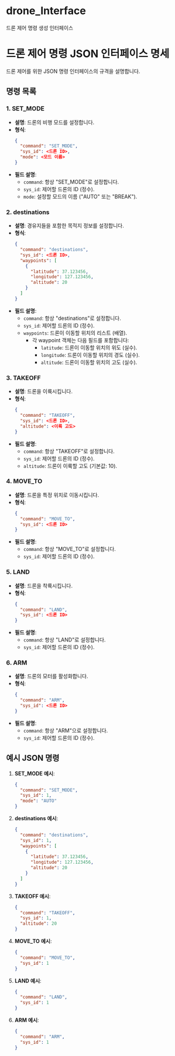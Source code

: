 # drone_Interface
 드론 제어 명령 생성 인터페이스



# 드론 제어 명령 JSON 인터페이스 명세

드론 제어를 위한 JSON 명령 인터페이스의 규격을 설명합니다.

## 명령 목록

### 1. SET_MODE
- **설명**: 드론의 비행 모드를 설정합니다.
- **형식**:
  ```json
  {
    "command": "SET_MODE",
    "sys_id": <드론 ID>,
    "mode": <모드 이름>
  }
  ```
- **필드 설명**:
  - `command`: 항상 "SET_MODE"로 설정합니다.
  - `sys_id`: 제어할 드론의 ID (정수).
  - `mode`: 설정할 모드의 이름 ("AUTO" 또는 "BREAK").

### 2. destinations
- **설명**: 경유지들을 포함한 목적지 정보를 설정합니다.
- **형식**:
  ```json
  {
    "command": "destinations",
    "sys_id": <드론 ID>,
    "waypoints": [
      {
        "latitude": 37.123456,
        "longitude": 127.123456,
        "altitude": 20
      }
    ]
  }
  ```
- **필드 설명**:
  - `command`: 항상 "destinations"로 설정합니다.
  - `sys_id`: 제어할 드론의 ID (정수).
  - `waypoints`: 드론이 이동할 위치의 리스트 (배열).
    - 각 waypoint 객체는 다음 필드를 포함합니다:
      - `latitude`: 드론이 이동할 위치의 위도 (실수).
      - `longitude`: 드론이 이동할 위치의 경도 (실수).
      - `altitude`: 드론이 이동할 위치의 고도 (실수).

### 3. TAKEOFF
- **설명**: 드론을 이륙시킵니다.
- **형식**:
  ```json
  {
    "command": "TAKEOFF",
    "sys_id": <드론 ID>,
    "altitude": <이륙 고도>
  }
  ```
- **필드 설명**:
  - `command`: 항상 "TAKEOFF"로 설정합니다.
  - `sys_id`: 제어할 드론의 ID (정수).
  - `altitude`: 드론이 이륙할 고도 (기본값: 10).

### 4. MOVE_TO
- **설명**: 드론을 특정 위치로 이동시킵니다.
- **형식**:
  ```json
  {
    "command": "MOVE_TO",
    "sys_id": <드론 ID>
  }
  ```
- **필드 설명**:
  - `command`: 항상 "MOVE_TO"로 설정합니다.
  - `sys_id`: 제어할 드론의 ID (정수).

### 5. LAND
- **설명**: 드론을 착륙시킵니다.
- **형식**:
  ```json
  {
    "command": "LAND",
    "sys_id": <드론 ID>
  }
  ```
- **필드 설명**:
  - `command`: 항상 "LAND"로 설정합니다.
  - `sys_id`: 제어할 드론의 ID (정수).

### 6. ARM
- **설명**: 드론의 모터를 활성화합니다.
- **형식**:
  ```json
  {
    "command": "ARM",
    "sys_id": <드론 ID>
  }
  ```
- **필드 설명**:
  - `command`: 항상 "ARM"으로 설정합니다.
  - `sys_id`: 제어할 드론의 ID (정수).

## 예시 JSON 명령

1. **SET_MODE 예시**:
   ```json
   {
     "command": "SET_MODE",
     "sys_id": 1,
     "mode": "AUTO"
   }
   ```

2. **destinations 예시**:
   ```json
   {
     "command": "destinations",
     "sys_id": 1,
     "waypoints": [
       {
         "latitude": 37.123456,
         "longitude": 127.123456,
         "altitude": 20
       }
     ]
   }
   ```

3. **TAKEOFF 예시**:
   ```json
   {
     "command": "TAKEOFF",
     "sys_id": 1,
     "altitude": 20
   }
   ```

4. **MOVE_TO 예시**:
   ```json
   {
     "command": "MOVE_TO",
     "sys_id": 1
   }
   ```

5. **LAND 예시**:
   ```json
   {
     "command": "LAND",
     "sys_id": 1
   }
   ```

6. **ARM 예시**:
   ```json
   {
     "command": "ARM",
     "sys_id": 1
   }
   ```
```
